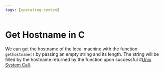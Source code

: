 ```yaml
---
tags: [operating-system]
---
```


# Get Hostname in C

We can get the hostname of the local machine with the function `gethostname()`
by passing an empty string and its length. The string will be filled by the
hostname returned by the function upon successful #[Unix System Call](202210062303.md).
